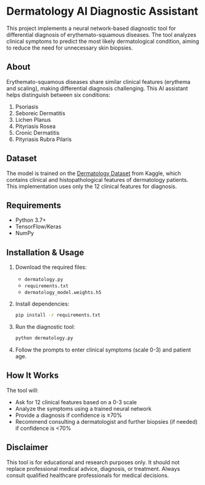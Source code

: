 # Dermatology AI Diagnostic Assistant

This project implements a neural network-based diagnostic tool for differential diagnosis of erythemato-squamous diseases. The tool analyzes clinical symptoms to predict the most likely dermatological condition, aiming to reduce the need for unnecessary skin biopsies.

## About

Erythemato-squamous diseases share similar clinical features (erythema and scaling), making differential diagnosis challenging. This AI assistant helps distinguish between six conditions:

1. Psoriasis
2. Seboreic Dermatitis
3. Lichen Planus
4. Pityriasis Rosea
5. Cronic Dermatitis
6. Pityriasis Rubra Pilaris

## Dataset

The model is trained on the [Dermatology Dataset](https://www.kaggle.com/datasets/olcaybolat1/dermatology-dataset-classification) from Kaggle, which contains clinical and histopathological features of dermatology patients. This implementation uses only the 12 clinical features for diagnosis.

## Requirements

- Python 3.7+
- TensorFlow/Keras
- NumPy

## Installation & Usage

1. Download the required files:
   - `dermatology.py`
   - `requirements.txt`
   - `dermatology_model.weights.h5`

2. Install dependencies:
   ```bash
   pip install -r requirements.txt
   ```

3. Run the diagnostic tool:
   ```bash
   python dermatology.py
   ```

4. Follow the prompts to enter clinical symptoms (scale 0-3) and patient age.

## How It Works

The tool will:
- Ask for 12 clinical features based on a 0-3 scale
- Analyze the symptoms using a trained neural network
- Provide a diagnosis if confidence is ≥70%
- Recommend consulting a dermatologist and further biopsies (if needed) if confidence is <70%

## Disclaimer

This tool is for educational and research purposes only. It should not replace professional medical advice, diagnosis, or treatment. Always consult qualified healthcare professionals for medical decisions.
